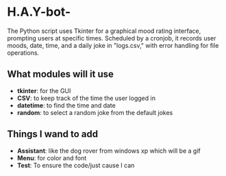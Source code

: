 # H.A.Y-bot-
The Python script uses Tkinter for a graphical mood rating interface, prompting users at specific times. Scheduled by a cronjob, it records user moods, date, time, and a daily joke in "logs.csv," with error handling for file operations.


## What modules will it use
- **tkinter**: for the GUI
- **CSV**: to keep track of the time the user logged in
- **datetime**: to find the time and date
-  **random**: to select a random joke from the default jokes


## Things I wand to add
- **Assistant**: like the dog rover from windows xp which will be a gif
- **Menu**: for color and font 
- **Test**: To ensure the code/just cause I can
